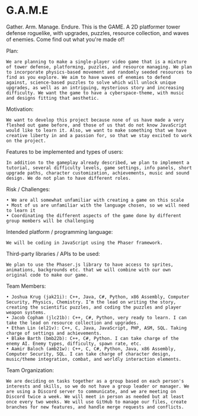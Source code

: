 # G.A.M.E
Gather. Arm. Manage. Endure. This is the GAME. A 2D platformer tower defense roguelike, with upgrades, puzzles, resource collection, and waves of enemies. Come find out what you're made of!

Plan:

    We are planning to make a single-player video game that is a mixture of tower defense, platforming, puzzles, and resource managing. We plan to incorporate physics-based movement and randomly seeded resources to find as you explore. We aim to have waves of enemies to defend against, science-based puzzles to solve which will unlock unique upgrades, as well as an intriguing, mysterious story and increasing difficulty. We want the game to have a cyberspace-theme, with music and designs fitting that aesthetic. 

Motivation:

    We want to develop this project because none of us have made a very fleshed out game before, and those of us that do not know JavaScript would like to learn it. Also, we want to make something that we have creative liberty in and a passion for, so that we stay excited to work on the project.

Features to be implemented and types of users:

    In addition to the gameplay already described, we plan to implement a tutorial, several difficulty levels, game settings, info panels, short upgrade paths, character customization, achievements, music and sound design. We do not plan to have different roles.

Risk / Challenges:

    • We are all somewhat unfamiliar with creating a game on this scale
    • Most of us are unfamiliar with the language chosen, so we will need to learn it
    • Coordinating the different aspects of the game done by different group members will be challenging

Intended platform / programming language:

    We will be coding in JavaScript using the Phaser framework.

Third-party libraries / APIs to be used:

    We plan to use the Phaser.js library to have access to sprites, animations, backgrounds etc. that we will combine with our own original code to make our game. 

Team Members:

    • Joshua Krug (jak21i): C++, Java, C#, Python, x86 Assembly, Computer Security, Physics, Chemistry. I’m the lead on writing the story, creating the scientific puzzles, and coding the puzzles and player weapon systems.
    • Jacob Copham (jlc21b): C++, C#, Python, very ready to learn. I can take the lead on resource collection and upgrades.
    • Ethan Lin (el21v): C++, C, Java, JavaScript, PHP, ASM, SQL. Taking charge of settings and achievements.
    • Blake Barth (bmb22b): C++, C#, Python. I can take charge of the enemy AI. Enemy types, difficulty, spawn rate, etc.
    • Aamir Baloch (amb21w): C++, C, C#, Python, Java, x86 Assembly, Computer Security, SQL. I can take charge of character design, music/theme integration, combat, and worldly interaction elements.
    
Team Organization:  

    We are deciding on tasks together as a group based on each person's interests and skills, so we do not have a group leader or manager. We are using a Discord server to communicate, and we are meeting on Discord twice a week. We will meet in person as needed but at least once every two weeks. We will use GitHub to manage our files, create branches for new features, and handle merge requests and conflicts. 
